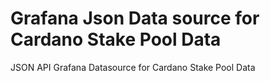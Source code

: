 # Grafana Json Data source for Cardano Stake Pool Data
JSON API Grafana Datasource for Cardano Stake Pool Data
